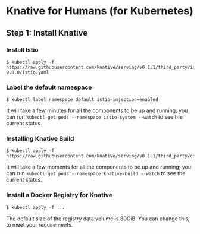 # Knative for Humans (for Kubernetes)


## Step 1: Install Knative

### Install Istio

    $ kubectl apply -f https://raw.githubusercontent.com/knative/serving/v0.1.1/third_party/istio-0.8.0/istio.yaml

### Label the default namespace

    $ kubectl label namespace default istio-injection=enabled

It will take a few minutes for all the components to be up and running; you can run `kubectl get pods --namespace istio-system --watch` to see the current status.

### Installing Knative Build

    $ kubectl apply -f https://raw.githubusercontent.com/knative/serving/v0.1.1/third_party/config/build/release.yaml

It will take a few moments for all the components to be up and running; you can run `kubectl get pods --namespace knative-build --watch` to see the current status.

### Install a Docker Registry for Knative

    $ kubectl apply -f ...

The default size of the registry data volume is 80GiB. You can change this, to meet your requirements.
